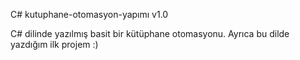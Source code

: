 C# kutuphane-otomasyon-yapımı  v1.0

C# dilinde yazılmış basit bir kütüphane otomasyonu. Ayrıca bu dilde yazdığım ilk projem :)
